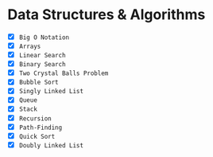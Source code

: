 # Data Structures & Algorithms

- [x] `Big O Notation`
- [x] `Arrays`
- [x] `Linear Search`
- [x] `Binary Search`
- [x] `Two Crystal Balls Problem`
- [x] `Bubble Sort`
- [x] `Singly Linked List`
- [x] `Queue`
- [x] `Stack`
- [x] `Recursion`
- [x] `Path-Finding`
- [x] `Quick Sort`
- [x] `Doubly Linked List`
